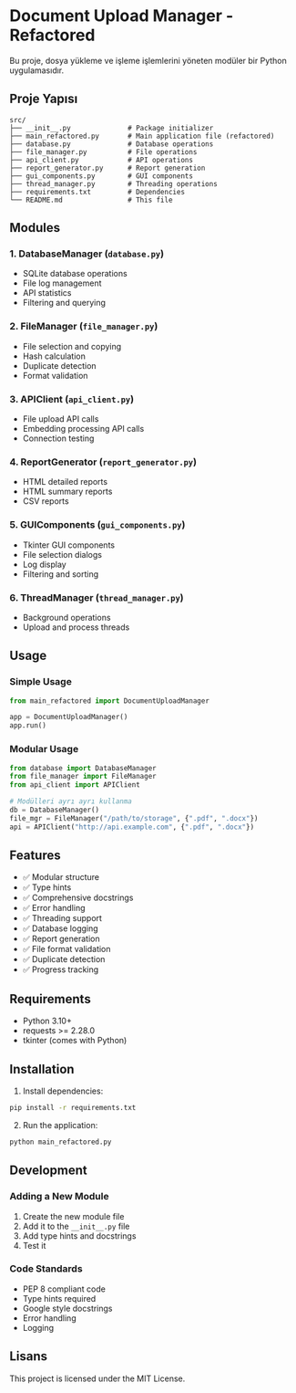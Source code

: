 # Document Upload Manager - Refactored

Bu proje, dosya yükleme ve işleme işlemlerini yöneten modüler bir Python uygulamasıdır.

## Proje Yapısı

```
src/
├── __init__.py              # Package initializer
├── main_refactored.py       # Main application file (refactored)
├── database.py              # Database operations
├── file_manager.py          # File operations
├── api_client.py            # API operations
├── report_generator.py      # Report generation
├── gui_components.py        # GUI components
├── thread_manager.py        # Threading operations
├── requirements.txt         # Dependencies
└── README.md                # This file
```


## Modules

### 1. DatabaseManager (`database.py`)
- SQLite database operations  
- File log management  
- API statistics  
- Filtering and querying  

### 2. FileManager (`file_manager.py`)
- File selection and copying  
- Hash calculation  
- Duplicate detection  
- Format validation  

### 3. APIClient (`api_client.py`)
- File upload API calls  
- Embedding processing API calls  
- Connection testing  

### 4. ReportGenerator (`report_generator.py`)
- HTML detailed reports  
- HTML summary reports  
- CSV reports  

### 5. GUIComponents (`gui_components.py`)
- Tkinter GUI components  
- File selection dialogs  
- Log display  
- Filtering and sorting  

### 6. ThreadManager (`thread_manager.py`)
- Background operations  
- Upload and process threads  

## Usage

### Simple Usage
```python
from main_refactored import DocumentUploadManager

app = DocumentUploadManager()
app.run()
```

### Modular Usage
```python
from database import DatabaseManager
from file_manager import FileManager
from api_client import APIClient

# Modülleri ayrı ayrı kullanma
db = DatabaseManager()
file_mgr = FileManager("/path/to/storage", {".pdf", ".docx"})
api = APIClient("http://api.example.com", {".pdf", ".docx"})
```

## Features

- ✅ Modular structure  
- ✅ Type hints  
- ✅ Comprehensive docstrings  
- ✅ Error handling  
- ✅ Threading support  
- ✅ Database logging  
- ✅ Report generation  
- ✅ File format validation  
- ✅ Duplicate detection  
- ✅ Progress tracking  

## Requirements

- Python 3.10+  
- requests >= 2.28.0  
- tkinter (comes with Python)  

## Installation

1. Install dependencies:
```bash
pip install -r requirements.txt
```

2. Run the application:
```bash
python main_refactored.py
```

## Development

### Adding a New Module
1. Create the new module file  
2. Add it to the `__init__.py` file  
3. Add type hints and docstrings  
4. Test it  

### Code Standards
- PEP 8 compliant code  
- Type hints required  
- Google style docstrings  
- Error handling  
- Logging  


## Lisans

This project is licensed under the MIT License.
